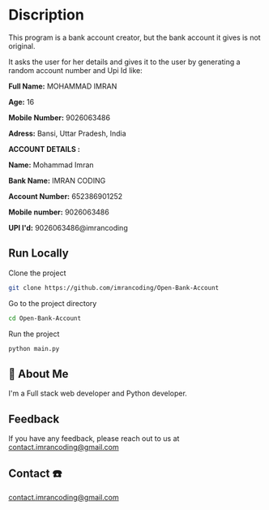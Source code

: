 
# Discription

This program is a bank account creator, but the bank account it gives is not original.

It asks the user for her details and gives it to the user by generating a random account number and Upi Id like:

**Full Name:** MOHAMMAD IMRAN

**Age:** 16

**Mobile Number:** 9026063486

**Adress:** Bansi, Uttar Pradesh, India 


**ACCOUNT DETAILS :**


**Name:** Mohammad Imran

**Bank Name:** IMRAN CODING

**Account Number:** 652386901252

**Mobile number:** 9026063486

**UPI I'd:** 9026063486@imrancoding


## Run Locally

Clone the project

```bash
git clone https://github.com/imrancoding/Open-Bank-Account
```

Go to the project directory

```bash
cd Open-Bank-Account
```

Run the project

```bash
python main.py
```


## 🚀 About Me
I'm a Full stack web developer and Python developer.


## Feedback

If you have any feedback, please reach out to us at contact.imrancoding@gmail.com
## Contact ☎️

contact.imrancoding@gmail.com

